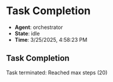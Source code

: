 # Task Completion

- **Agent**: orchestrator
- **State**: idle
- **Time**: 3/25/2025, 4:58:23 PM

## Task Completion

Task terminated: Reached max steps (20)

